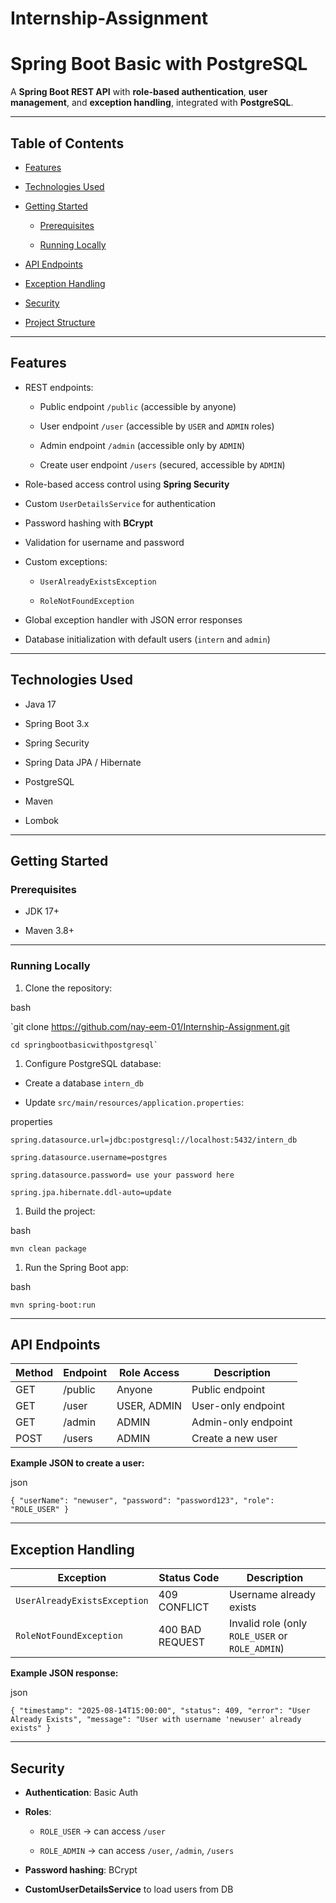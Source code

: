# Internship-Assignment

Spring Boot Basic with PostgreSQL
=================================

A **Spring Boot REST API** with **role-based authentication**, **user management**, and **exception handling**, integrated with **PostgreSQL**.

* * * * *

**Table of Contents**
---------------------

-   [Features](#features)

-   [Technologies Used](#technologies-used)

-   [Getting Started](#getting-started)

    -   [Prerequisites](#prerequisites)

    -   [Running Locally](#running-locally)


-   [API Endpoints](#api-endpoints)

-   [Exception Handling](#exception-handling)

-   [Security](#security)

-   [Project Structure](#project-structure)


* * * * *

**Features**
------------

-   REST endpoints:

    -   Public endpoint `/public` (accessible by anyone)

    -   User endpoint `/user` (accessible by `USER` and `ADMIN` roles)

    -   Admin endpoint `/admin` (accessible only by `ADMIN`)

    -   Create user endpoint `/users` (secured, accessible by `ADMIN`)

-   Role-based access control using **Spring Security**

-   Custom `UserDetailsService` for authentication

-   Password hashing with **BCrypt**

-   Validation for username and password

-   Custom exceptions:

    -   `UserAlreadyExistsException`

    -   `RoleNotFoundException`

-   Global exception handler with JSON error responses

-   Database initialization with default users (`intern` and `admin`)


* * * * *

**Technologies Used**
---------------------

-   Java 17

-   Spring Boot 3.x

-   Spring Security

-   Spring Data JPA / Hibernate

-   PostgreSQL

-   Maven

-   Lombok

* * * * *

**Getting Started**
-------------------

### **Prerequisites**

-   JDK 17+

-   Maven 3.8+


* * * * *

### **Running Locally**

1.  Clone the repository:

bash


`git clone <https://github.com/nay-eem-01/Internship-Assignment.git>

    cd springbootbasicwithpostgresql` 

1.  Configure PostgreSQL database:

-   Create a database `intern_db`

-   Update `src/main/resources/application.properties`:

properties



`spring.datasource.url=jdbc:postgresql://localhost:5432/intern_db`    

`spring.datasource.username=postgres`

`spring.datasource.password= use your password here` 

`spring.jpa.hibernate.ddl-auto=update`

1.  Build the project:

bash

`mvn clean package`

1.  Run the Spring Boot app:

bash

`mvn spring-boot:run`

* * * * *

**API Endpoints**
-----------------

| Method | Endpoint | Role Access | Description |
| --- | --- | --- | --- |
| GET | /public | Anyone | Public endpoint |
| GET | /user | USER, ADMIN | User-only endpoint |
| GET | /admin | ADMIN | Admin-only endpoint |
| POST | /users | ADMIN | Create a new user |

**Example JSON to create a user:**

json


`{
  "userName": "newuser",
  "password": "password123",
  "role": "ROLE_USER"
}`

* * * * *

**Exception Handling**
----------------------

| Exception | Status Code | Description |
| --- | --- | --- |
| `UserAlreadyExistsException` | 409 CONFLICT | Username already exists |
| `RoleNotFoundException` | 400 BAD REQUEST | Invalid role (only `ROLE_USER` or `ROLE_ADMIN`) |

**Example JSON response:**

json


`{
  "timestamp": "2025-08-14T15:00:00",
  "status": 409,
  "error": "User Already Exists",
  "message": "User with username 'newuser' already exists"
}`

* * * * *

**Security**
------------

-   **Authentication**: Basic Auth

-   **Roles**:

    -   `ROLE_USER` → can access `/user`

    -   `ROLE_ADMIN` → can access `/user`, `/admin`, `/users`

-   **Password hashing**: BCrypt

-   **CustomUserDetailsService** to load users from DB
